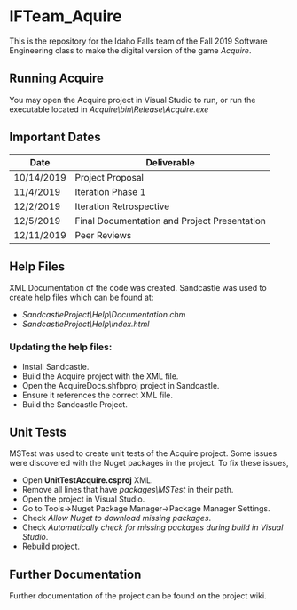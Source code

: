# IFTeam_Aquire
This is the repository for the Idaho Falls team of the Fall 2019 Software Engineering class to make the digital version of the game _Acquire_.

## Running Acquire
You may open the Acquire project in Visual Studio to run, or run the executable located in _Acquire\bin\Release\Acquire.exe_

## Important Dates
| Date | Deliverable |
| --- | --- |
| 10/14/2019 | Project Proposal |
| 11/4/2019 | Iteration Phase 1 |
| 12/2/2019 | Iteration Retrospective |
| 12/5/2019 | Final Documentation and Project Presentation |
| 12/11/2019 | Peer Reviews |

## Help Files
XML Documentation of the code was created. Sandcastle was used to create help files which can be found at:
* _SandcastleProject\Help\Documentation.chm_
* _SandcastleProject\Help\index.html_

### Updating the help files:
* Install Sandcastle.
* Build the Acquire project with the XML file.
* Open the AcquireDocs.shfbproj project in Sandcastle.
* Ensure it references the correct XML file.
* Build the Sandcastle Project.

## Unit Tests
MSTest was used to create unit tests of the Acquire project. Some issues were discovered with the Nuget packages in the project. To fix these issues,
* Open **UnitTestAcquire.csproj** XML.
* Remove all lines that have _packages\MSTest_ in their path.
* Open the project in Visual Studio.
* Go to Tools->Nuget Package Manager->Package Manager Settings.
* Check _Allow Nuget to download missing packages_.
* Check _Automatically check for missing packages during build in Visual Studio_.
* Rebuild project.

## Further Documentation
Further documentation of the project can be found on the project wiki.
